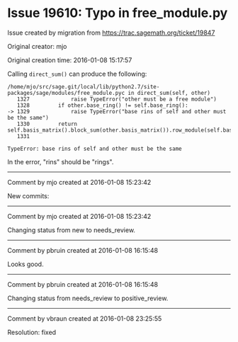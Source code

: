 # Issue 19610: Typo in free_module.py

Issue created by migration from https://trac.sagemath.org/ticket/19847

Original creator: mjo

Original creation time: 2016-01-08 15:17:57

Calling `direct_sum()` can produce the following:


```
/home/mjo/src/sage.git/local/lib/python2.7/site-packages/sage/modules/free_module.pyc in direct_sum(self, other)
   1327             raise TypeError("other must be a free module")
   1328         if other.base_ring() != self.base_ring():
-> 1329             raise TypeError("base rins of self and other must be the same")
   1330         return self.basis_matrix().block_sum(other.basis_matrix()).row_module(self.base_ring())
   1331 

TypeError: base rins of self and other must be the same
```


In the error, "rins" should be "rings".



---

Comment by mjo created at 2016-01-08 15:23:42

New commits:


---

Comment by mjo created at 2016-01-08 15:23:42

Changing status from new to needs_review.


---

Comment by pbruin created at 2016-01-08 16:15:48

Looks good.


---

Comment by pbruin created at 2016-01-08 16:15:48

Changing status from needs_review to positive_review.


---

Comment by vbraun created at 2016-01-08 23:25:55

Resolution: fixed
